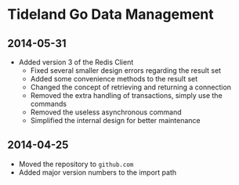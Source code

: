 # Tideland Go Data Management

## 2014-05-31

- Added version 3 of the Redis Client
    - Fixed several smaller design errors regarding the result set
    - Added some convenience methods to the result set
    - Changed the concept of retrieving and returning a connection
    - Removed the extra handling of transactions, simply use
      the commands
    - Removed the useless asynchronous command
    - Simplified the internal design for better maintenance

## 2014-04-25

- Moved the repository to `github.com`
- Added major version numbers to the import path

